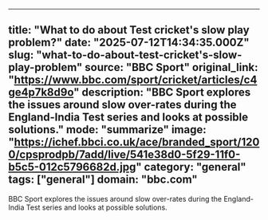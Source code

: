 ---
   title: "What to do about Test cricket's slow play problem?"
   date: "2025-07-12T14:34:35.000Z"
   slug: "what-to-do-about-test-cricket's-slow-play-problem"
   source: "BBC Sport"
   original_link: "https://www.bbc.com/sport/cricket/articles/c4ge4p7k8d9o"
   description: "BBC Sport explores the issues around slow over-rates during the England-India Test series and looks at possible solutions."
   mode: "summarize"
   image: "https://ichef.bbci.co.uk/ace/branded_sport/1200/cpsprodpb/7add/live/541e38d0-5f29-11f0-b5c5-012c5796682d.jpg"
   category: "general"
   tags: ["general"]
   domain: "bbc.com"
  ---
  BBC Sport explores the issues around slow over-rates during the England-India Test series and looks at possible solutions.